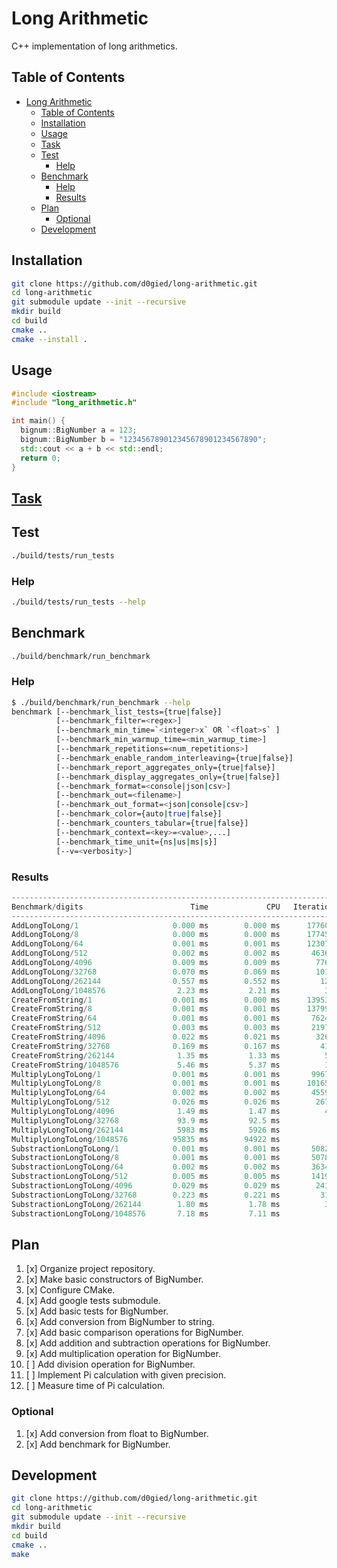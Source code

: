 # Long Arithmetic

C++ implementation of long arithmetics.

## Table of Contents

- [Long Arithmetic](#long-arithmetic)
  - [Table of Contents](#table-of-contents)
  - [Installation](#installation)
  - [Usage](#usage)
  - [Task](#task)
  - [Test](#test)
    - [Help](#help)
  - [Benchmark](#benchmark)
    - [Help](#help-1)
    - [Results](#results)
  - [Plan](#plan)
    - [Optional](#optional)
  - [Development](#development)
  
## Installation

```bash
git clone https://github.com/d0gied/long-arithmetic.git
cd long-arithmetic
git submodule update --init --recursive
mkdir build
cd build
cmake ..
cmake --install .
```

## Usage

```cpp
#include <iostream>
#include "long_arithmetic.h"

int main() {
  bignum::BigNumber a = 123;
  bignum::BigNumber b = "123456789012345678901234567890";
  std::cout << a + b << std::endl;
  return 0;
}
```

## [Task](task.md)

## Test

```bash
./build/tests/run_tests
```

### Help

```bash
./build/tests/run_tests --help
```

## Benchmark

```bash
./build/benchmark/run_benchmark
```

### Help
  
```bash
$ ./build/benchmark/run_benchmark --help
benchmark [--benchmark_list_tests={true|false}]
          [--benchmark_filter=<regex>]
          [--benchmark_min_time=`<integer>x` OR `<float>s` ]
          [--benchmark_min_warmup_time=<min_warmup_time>]
          [--benchmark_repetitions=<num_repetitions>]
          [--benchmark_enable_random_interleaving={true|false}]
          [--benchmark_report_aggregates_only={true|false}]
          [--benchmark_display_aggregates_only={true|false}]
          [--benchmark_format=<console|json|csv>]
          [--benchmark_out=<filename>]
          [--benchmark_out_format=<json|console|csv>]
          [--benchmark_color={auto|true|false}]
          [--benchmark_counters_tabular={true|false}]
          [--benchmark_context=<key>=<value>,...]
          [--benchmark_time_unit={ns|us|ms|s}]
          [--v=<verbosity>]
  ```

### Results

```cpp
-------------------------------------------------------------------------
Benchmark/digits                        Time             CPU   Iterations
-------------------------------------------------------------------------
AddLongToLong/1                     0.000 ms        0.000 ms      1776073
AddLongToLong/8                     0.000 ms        0.000 ms      1774564
AddLongToLong/64                    0.001 ms        0.001 ms      1230769
AddLongToLong/512                   0.002 ms        0.002 ms       463610
AddLongToLong/4096                  0.009 ms        0.009 ms        77641
AddLongToLong/32768                 0.070 ms        0.069 ms        10130
AddLongToLong/262144                0.557 ms        0.552 ms         1264
AddLongToLong/1048576                2.23 ms         2.21 ms          317
CreateFromString/1                  0.001 ms        0.000 ms      1395395
CreateFromString/8                  0.001 ms        0.001 ms      1379963
CreateFromString/64                 0.001 ms        0.001 ms       762477
CreateFromString/512                0.003 ms        0.003 ms       219711
CreateFromString/4096               0.022 ms        0.021 ms        32672
CreateFromString/32768              0.169 ms        0.167 ms         4189
CreateFromString/262144              1.35 ms         1.33 ms          525
CreateFromString/1048576             5.46 ms         5.37 ms          129
MultiplyLongToLong/1                0.001 ms        0.001 ms       996796
MultiplyLongToLong/8                0.001 ms        0.001 ms      1016585
MultiplyLongToLong/64               0.002 ms        0.002 ms       455987
MultiplyLongToLong/512              0.026 ms        0.026 ms        26783
MultiplyLongToLong/4096              1.49 ms         1.47 ms          476
MultiplyLongToLong/32768             93.9 ms         92.5 ms            8
MultiplyLongToLong/262144            5983 ms         5926 ms            1
MultiplyLongToLong/1048576          95835 ms        94922 ms            1
SubstractionLongToLong/1            0.001 ms        0.001 ms       508241
SubstractionLongToLong/8            0.001 ms        0.001 ms       507898
SubstractionLongToLong/64           0.002 ms        0.002 ms       363404
SubstractionLongToLong/512          0.005 ms        0.005 ms       141966
SubstractionLongToLong/4096         0.029 ms        0.029 ms        24139
SubstractionLongToLong/32768        0.223 ms        0.221 ms         3166
SubstractionLongToLong/262144        1.80 ms         1.78 ms          390
SubstractionLongToLong/1048576       7.18 ms         7.11 ms           97
```

## Plan

1. [x] Organize project repository.
2. [x] Make basic constructors of BigNumber.
3. [x] Configure CMake.
4. [x] Add google tests submodule.
5. [x] Add basic tests for BigNumber.
6. [x] Add conversion from BigNumber to string.
7. [x] Add basic comparison operations for BigNumber.
8. [x] Add addition and subtraction operations for BigNumber.
9. [x] Add multiplication operation for BigNumber. 
10. [ ] Add division operation for BigNumber.
11. [ ] Implement Pi calculation with given precision.
12. [ ] Measure time of Pi calculation.

### Optional

1. [x] Add conversion from float to BigNumber.
2. [x] Add benchmark for BigNumber.


## Development

```bash
git clone https://github.com/d0gied/long-arithmetic.git
cd long-arithmetic
git submodule update --init --recursive
mkdir build
cd build
cmake ..
make
```
